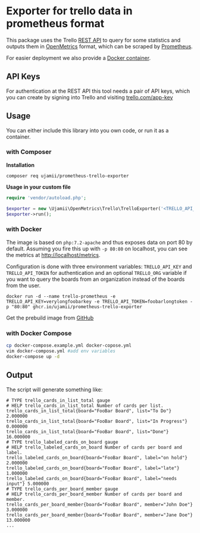 # Exporter for trello data in prometheus format

This package uses the Trello [REST API](https://developers.trello.com/v1.0/reference) to query for some statistics
and outputs them in [OpenMetrics](https://github.com/OpenObservability/OpenMetrics) format, which can be scraped by
[Prometheus](https://prometheus.io/).

For easier deployment we also provide a [Docker container](#with-docker).

## API Keys
For authentication at the REST API this tool needs a pair of API keys, which you can create by signing into Trello
and visiting [trello.com/app-key](https://trello.com/app-key)

## Usage

You can either include this library into you own code, or run it as a container.

### with Composer
**Installation**

```shell
composer req ujamii/prometheus-trello-exporter
```

**Usage in your custom file**

```php
require 'vendor/autoload.php';

$exporter = new \Ujamii\OpenMetrics\Trello\TrelloExporter('<TRELLO_API_KEY>', '<TRELLO_API_TOKEN>', '<TRELLO_ORG>');
$exporter->run();
```

### with Docker

The image is based on `php:7.2-apache` and thus exposes data on port 80 by default. Assuming you fire this up with
`-p 80:80` on localhost, you can see the metrics at [http://localhost/metrics](http://localhost/metrics).

Configuration is done with three environment variables: `TRELLO_API_KEY` and `TRELLO_API_TOKEN` for authentication and
an optional `TRELLO_ORG` variable if you want to query the boards from an organization instead of the boards from the
user.

```shell
docker run -d --name trello-prometheus -e TRELLO_API_KEY=verylongfoobarkey -e TRELLO_API_TOKEN=foobarlongtoken -p "80:80" ghcr.io/ujamii/prometheus-trello-exporter
```

Get the prebuild image from [GitHub](https://github.com/ujamii/prometheus-trello-exporter/pkgs/container/prometheus-trello-exporter)

### with Docker Compose

```bash
cp docker-compose.example.yml docker-copose.yml
vim docker-compose.yml #add env variables
docker-compose up -d
```

## Output

The script will generate something like:

```
# TYPE trello_cards_in_list_total gauge
# HELP trello_cards_in_list_total Number of cards per list.
trello_cards_in_list_total{board="FooBar Board", list="To Do"} 2.000000
trello_cards_in_list_total{board="FooBar Board", list="In Progress"} 0.000000
trello_cards_in_list_total{board="FooBar Board", list="Done"} 16.000000
# TYPE trello_labeled_cards_on_board gauge
# HELP trello_labeled_cards_on_board Number of cards per board and label.
trello_labeled_cards_on_board{board="FooBar Board", label="on hold"} 2.000000
trello_labeled_cards_on_board{board="FooBar Board", label="late"} 1.000000
trello_labeled_cards_on_board{board="FooBar Board", label="needs input"} 5.000000
# TYPE trello_cards_per_board_member gauge
# HELP trello_cards_per_board_member Number of cards per board and member.
trello_cards_per_board_member{board="FooBar Board", member="John Doe"} 3.000000
trello_cards_per_board_member{board="FooBar Board", member="Jane Doe"} 13.000000
...
```
